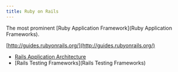 ```yaml
---
title: Ruby on Rails
---
```


The most prominent [Ruby Application Framework](Ruby Application Frameworks).

[http://guides.rubyonrails.org/](http://guides.rubyonrails.org/)

* [Rails Application Architecture](Rails-Application-Architecture)
* [Rails Testing Frameworks](Rails Testing Frameworks)